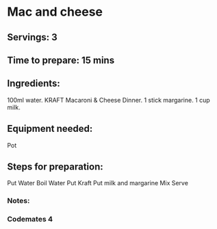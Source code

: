 # Mac and cheese 

## Servings: 3

## Time to prepare: 15 mins

## Ingredients:
100ml water.
KRAFT Macaroni & Cheese Dinner.
1 stick margarine.
1 cup milk.

## Equipment needed:
Pot

## Steps for preparation:

Put Water
Boil Water
Put Kraft
Put milk and margarine
Mix
Serve


### Notes:



### Codemates 4

